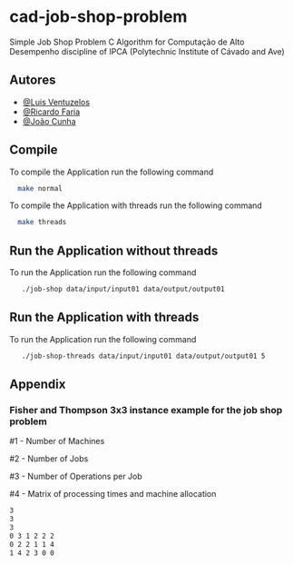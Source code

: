 # cad-job-shop-problem

Simple Job Shop Problem C Algorithm for Computação de Alto Desempenho discipline of IPCA (Polytechnic Institute of Cávado and Ave)

## Autores

- [@Luis Ventuzelos](https://www.github.com/LuisVentuzelos)
- [@Ricardo Faria](https://www.github.com/RicardoMSFaria)
- [@João Cunha](https://www.github.com/JCunha99)

## Compile

To compile the Application run the following command

```bash
  make normal
```

To compile the Application with threads run the following command

```bash
  make threads
```

## Run the Application without threads

To run the Application run the following command

```bash
   ./job-shop data/input/input01 data/output/output01
```

## Run the Application with threads

To run the Application run the following command

```bash
   ./job-shop-threads data/input/input01 data/output/output01 5
```

## Appendix

### Fisher and Thompson 3x3 instance example for the job shop problem

#1 - Number of Machines

#2 - Number of Jobs

#3 - Number of Operations per Job

#4 - Matrix of processing times and machine allocation

```bash
3
3
3
0 3 1 2 2 2
0 2 2 1 1 4
1 4 2 3 0 0

```
